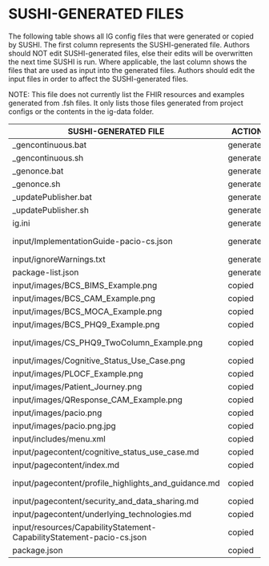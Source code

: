 # SUSHI-GENERATED FILES #

The following table shows all IG config files that were generated or copied by SUSHI.  The first column
represents the SUSHI-generated file. Authors should NOT edit SUSHI-generated files, else their edits will
be overwritten the next time SUSHI is run. Where applicable, the last column shows the files that are used
as input into the generated files. Authors should edit the input files in order to affect the SUSHI-generated
files.

NOTE: This file does not currently list the FHIR resources and examples generated from .fsh files. It only
lists those files generated from project configs or the contents in the ig-data folder.

| SUSHI-GENERATED FILE                                                  | ACTION    | INPUT FILE(S)                                                       |
| --------------------------------------------------------------------- | --------- | ------------------------------------------------------------------- |
| _gencontinuous.bat                                                    | generated |                                                                     |
| _gencontinuous.sh                                                     | generated |                                                                     |
| _genonce.bat                                                          | generated |                                                                     |
| _genonce.sh                                                           | generated |                                                                     |
| _updatePublisher.bat                                                  | generated |                                                                     |
| _updatePublisher.sh                                                   | generated |                                                                     |
| ig.ini                                                                | generated | ../ig-data/ig.ini, ../package.json                                  |
| input/ImplementationGuide-pacio-cs.json                               | generated | ../ig-data/ig.ini, ../package.json, {all input resources and pages} |
| input/ignoreWarnings.txt                                              | generated |                                                                     |
| package-list.json                                                     | generated | ../package.json                                                     |
| input/images/BCS_BIMS_Example.png                                     | copied    | ../ig-data/input/images/BCS_BIMS_Example.png                        |
| input/images/BCS_CAM_Example.png                                      | copied    | ../ig-data/input/images/BCS_CAM_Example.png                         |
| input/images/BCS_MOCA_Example.png                                     | copied    | ../ig-data/input/images/BCS_MOCA_Example.png                        |
| input/images/BCS_PHQ9_Example.png                                     | copied    | ../ig-data/input/images/BCS_PHQ9_Example.png                        |
| input/images/CS_PHQ9_TwoColumn_Example.png                            | copied    | ../ig-data/input/images/CS_PHQ9_TwoColumn_Example.png               |
| input/images/Cognitive_Status_Use_Case.png                            | copied    | ../ig-data/input/images/Cognitive_Status_Use_Case.png               |
| input/images/PLOCF_Example.png                                        | copied    | ../ig-data/input/images/PLOCF_Example.png                           |
| input/images/Patient_Journey.png                                      | copied    | ../ig-data/input/images/Patient_Journey.png                         |
| input/images/QResponse_CAM_Example.png                                | copied    | ../ig-data/input/images/QResponse_CAM_Example.png                   |
| input/images/pacio.png                                                | copied    | ../ig-data/input/images/pacio.png                                   |
| input/images/pacio.png.jpg                                            | copied    | ../ig-data/input/images/pacio.png.jpg                               |
| input/includes/menu.xml                                               | copied    | ../ig-data/input/includes/menu.xml                                  |
| input/pagecontent/cognitive_status_use_case.md                        | copied    | ../ig-data/input/pagecontent/cognitive_status_use_case.md           |
| input/pagecontent/index.md                                            | copied    | ../ig-data/input/pagecontent/index.md                               |
| input/pagecontent/profile_highlights_and_guidance.md                  | copied    | ../ig-data/input/pagecontent/profile_highlights_and_guidance.md     |
| input/pagecontent/security_and_data_sharing.md                        | copied    | ../ig-data/input/pagecontent/security_and_data_sharing.md           |
| input/pagecontent/underlying_technologies.md                          | copied    | ../ig-data/input/pagecontent/underlying_technologies.md             |
| input/resources/CapabilityStatement-CapabilityStatement-pacio-cs.json | copied    | ../ig-data/input/resources/CapabilityStatement-cognitive_pacio.json |
| package.json                                                          | copied    | ../package.json                                                     |